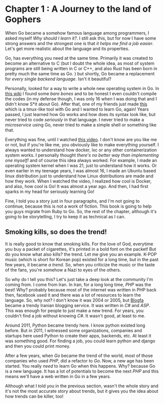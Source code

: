 # Chapter 1 : A Journey to the land of Gophers

When Go became a somehow famous language among programmers, I asked myself _Why should I learn it?_. I still ask this, but for now I have some strong answers and the strongest one is that _it helps me find a job easier_. Let's get more realistic about the language and its properties. 

Go, has everything you need at the same time. Primarily it was created to become an alternative to C (but I doubt the whole idea, as most of system programs are still being written in C or C++, and also Rust has been born in pretty much the same time as Go. ) but shortly, Go became a replacement for _every single backend language_. Isn't it beautiful? 

Personally, looked for a way to write a whole new operating system in Go. In [this wiki](https://osdev.org) I found some _bare bones_ and to be honest I even couldn't compile the codes (in my defense though, I was only 16 when I was doing that and I didn't know S*it about Go). After that, one of my friends just made [this](https://github.com/fzerorubigd/tmass) which is a tmux-like tool with Go and I wanted to learn Go, again! Years passed, I just learned how Go works and how does its syntax look like, but never tried to code _seriously_ in that language. I never tried to make a _microservice_ using Go, never tried to make a simple shell or something like that. 

Everything was fine, until I watched [this video](https://www.youtube.com/watch?v=8fi7uSYlOdc). I don't know are you like me or not, but if you're like me, you obviously like to make everything yourself. I always wanted to understand how docker, lxc or any other containerization system works. I personally thought _there's no better way than implementing one myself!_ and of course this idea always worked. For example, I made an operating system kernel when I was 21, just to understand how it works. Or even earlier in my teenage years, I was almost 16, I made an Ubuntu based linux distribution just to understand how Linux distributions are made and how they work. When I watched the video, I realized how cool is Docker, and also, how cool is Go! It was almost a year ago. And then, I had first sparks in my head for seriously learning Go!

Fine, I told you a story just in four paragraphs, and I'm not going to continue, because this is not a work of fiction. This book is going to help you guys migrate from Ruby to Go. So, the rest of the chapter, although it's going to be storytelling, I try to keep it as technical as I can.

## Smoking kills, so does the trend!

It is really good to know that smoking kills. For the love of God, everytime you buy a packet of cigarettes, it's printed in a bold font on the packet! But do you know what also kills? the trend. Let me give you an example. K-POP music (which is short for Korean pop) existed for a long time, but in the past few years, it became _a trend_. So, when you criticize the music or the taste of the fans, you're somehow a Nazi to eyes of the others. 

So why do I tell you this? Let's just take a deep look at the community I'm coming from. I come from Iran. In Iran, for a long long time, _PHP_ was the best! Why? probably because most of the internet was written in PHP back then, facebook used it and there was a lot of resources to learn the language. So, why not? I don't know it was 2004 or 2005, but [Blogfa](http://blogfa.com) became a trendy Iranian blogging service. It was written in _C#_ and _ASP_. This was enough for people to just make a new trend. For years, you couldn't find a job without knowing _C#_. It wasn't good, at least to me. 

Around 2011, Python became trendy here. I know python existed long before. But in 2011, I witnessed some organizations, companies and startups here used Python to create their apps, backends, etc. At least it was something good. For finding a job, you could learn python and django and then you could print money. 

After a few years, when _Go_ became the trend of the world, most of those companies who used _PHP_, did a refactor to _Go_. Now, a new age has been started. You really _need_ to learn Go when this happens. Why? because Go is a new language. It has a lot of potentials to become the next _PHP_ and this means we'll have a web written in Go in a few years. 

Although what I told you in the previous section, wasn't the whole story and it's not the most accurate story about trends, but it gives you the idea about how trends can be killer, too!